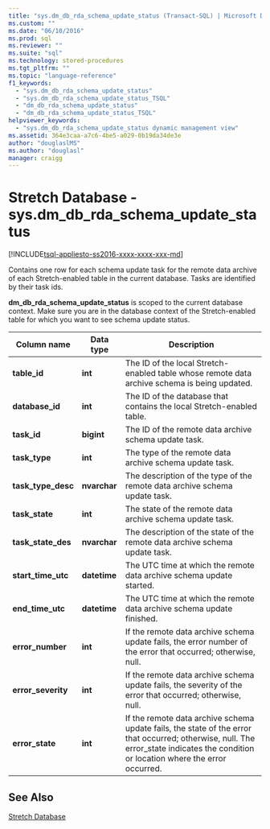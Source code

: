 ```yaml
---
title: "sys.dm_db_rda_schema_update_status (Transact-SQL) | Microsoft Docs"
ms.custom: ""
ms.date: "06/10/2016"
ms.prod: sql
ms.reviewer: ""
ms.suite: "sql"
ms.technology: stored-procedures
ms.tgt_pltfrm: ""
ms.topic: "language-reference"
f1_keywords: 
  - "sys.dm_db_rda_schema_update_status"
  - "sys.dm_db_rda_schema_update_status_TSQL"
  - "dm_db_rda_schema_update_status"
  - "dm_db_rda_schema_update_status_TSQL"
helpviewer_keywords: 
  - "sys.dm_db_rda_schema_update_status dynamic management view"
ms.assetid: 364e3caa-a7c6-4be5-a029-0b19da34de3e
author: "douglaslMS"
ms.author: "douglasl"
manager: craigg
---
```

# Stretch Database - sys.dm_db_rda_schema_update_status
[!INCLUDE[tsql-appliesto-ss2016-xxxx-xxxx-xxx-md](../../includes/tsql-appliesto-ss2016-xxxx-xxxx-xxx-md.md)]

  Contains one row for each schema update task for the remote data archive of each Stretch-enabled table in the current database. Tasks are identified by their task ids.  
  
 **dm_db_rda_schema_update_status** is scoped to the current database context. Make sure you are in the database context of the Stretch-enabled table for which you want to see schema update status.  
  
|Column name|Data type|Description|  
|-----------------|---------------|-----------------|  
|**table_id**|**int**|The ID of the local Stretch-enabled table whose remote data archive schema is being updated.|  
|**database_id**|**int**|The ID of the database that contains the local Stretch-enabled table.|  
|**task_id**|**bigint**|The ID of the remote data archive schema update task.|  
|**task_type**|**int**|The type of the remote data archive schema update task.|  
|**task_type_desc**|**nvarchar**|The description of the type of the remote data archive schema update task.|  
|**task_state**|**int**|The state of the remote data archive schema update task.|  
|**task_state_des**|**nvarchar**|The description of the state of the remote data archive schema update task.|  
|**start_time_utc**|**datetime**|The UTC time at which the remote data archive schema update started.|  
|**end_time_utc**|**datetime**|The UTC time at which the remote data archive schema update finished.|  
|**error_number**|**int**|If the remote data archive schema update fails, the error number of the error that occurred; otherwise, null.|  
|**error_severity**|**int**|If the remote data archive schema update fails, the severity of the error that occurred; otherwise, null.|  
|**error_state**|**int**|If the remote data archive schema update fails, the state of the error that occurred; otherwise, null. The error_state indicates the condition or location where the error occurred.|  
  
## See Also  
 [Stretch Database](../../sql-server/stretch-database/stretch-database.md)  
  
  
